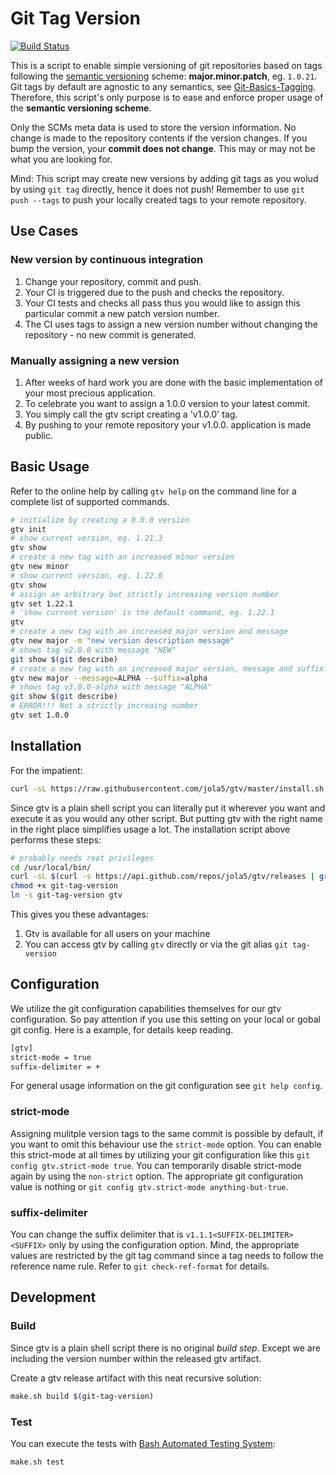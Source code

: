 # Git Tag Version

[![Build Status](https://travis-ci.org/jola5/gtv.svg?branch=master)](https://travis-ci.org/jola5/gtv)

This is a script to enable simple versioning of git repositories based on tags following the [semantic versioning](http://semver.org/) scheme: **major.minor.patch**, eg. `1.0.21`. Git tags by default are agnostic to any semantics, see [Git-Basics-Tagging](https://git-scm.com/book/en/v2/Git-Basics-Tagging). Therefore, this script's only purpose is to ease and enforce proper usage of the **semantic versioning scheme**.

Only the SCMs meta data is used to store the version information. No change is made to the repository contents if the version changes. If you bump the version, your **commit does not change**.
This may or may not be what you are looking for.

Mind: This script may create new versions by adding git tags as you wolud by using `git tag` directly, hence it does not push! Remember to use `git push --tags` to push your locally created tags to your remote repository.

## Use Cases

### New version by continuous integration

1. Change your repository, commit and push.
1. Your CI is triggered due to the push and checks the repository.
1. Your CI tests and checks all pass thus you would like to assign this particular commit a new patch version number.
1. The CI uses tags to assign a new version number without changing the repository - no new commit is generated.

### Manually assigning a new version

1. After weeks of hard work you are done with the basic implementation of your most precious application.
1. To celebrate you want to assign a 1.0.0 version to your latest commit.
1. You simply call the gtv script creating a 'v1.0.0' tag.
1. By pushing to your remote repository your v1.0.0. application is made public.

## Basic Usage

Refer to the online help by calling ```gtv help``` on the command line for a complete list of supported commands.

``` bash
# initialize by creating a 0.0.0 version
gtv init
# show current version, eg. 1.21.3
gtv show
# create a new tag with an increased minor version
gtv new minor
# show current version, eg. 1.22.0
gtv show
# assign an arbitrary but strictly increasing version number
gtv set 1.22.1
# 'show current version' is the default command, eg. 1.22.1
gtv
# create a new tag with an increased major version and message
gtv new major -m "new version description message"
# shows tag v2.0.0 with message "NEW"
git show $(git describe)
# create a new tag with an increased major version, message and suffix
gtv new major --message=ALPHA --suffix=alpha
# shows tag v3.0.0-alpha with message "ALPHA"
git show $(git describe)
# ERROR!!! Not a strictly increaing number
gtv set 1.0.0
```

## Installation

For the impatient:

```bash
curl -sL https://raw.githubusercontent.com/jola5/gtv/master/install.sh | sudo bash -
```

Since gtv is a plain shell script you can literally put it wherever you want and execute it as you would any other script. But putting gtv with the right name in the right place simplifies usage a lot. The installation script above performs these steps:

```bash
# probably needs root privileges
cd /usr/local/bin/
curl -sL $(curl -s https://api.github.com/repos/jola5/gtv/releases | grep browser_download_url | head -n 1 | cut -d '"' -f 4) --output git-tag-version
chmod +x git-tag-version
ln -s git-tag-version gtv
```

This gives you these advantages:
1. Gtv is available for all users on your machine
1. You can access gtv by calling `gtv` directly or via the git alias `git tag-version`

## Configuration

We utilize the git configuration capabilities themselves for our gtv configuration. So pay attention if you
use this setting on your local or gobal git config. Here is a example, for details keep reading.

```bash
[gtv]
strict-mode = true
suffix-delimiter = +
```
For general usage information on the git configuration see `git help config`.

### strict-mode
Assigning mulitple version tags to the same commit is possible by default, if you want to omit this behaviour use the `strict-mode` option. You can enable this strict-mode at all times by utilizing your git configuration like this `git config gtv.strict-mode true`. You can temporarily disable strict-mode again by using the `non-strict` option. The appropriate git configuration value is nothing or `git config gtv.strict-mode anything-but-true`.

### suffix-delimiter
You can change the suffix delimiter that is `v1.1.1<SUFFIX-DELIMITER><SUFFIX>` only by using the configuration option. Mind, the appropriate values are restricted by the git tag command since a tag needs to follow the reference name rule. Refer to `git check-ref-format` for details.

## Development

### Build

Since gtv is a plain shell script there is no original *build step*. Except we are including the version number within the released gtv artifact.

Create a gtv release artifact with this neat recursive solution:

```bash
make.sh build $(git-tag-version)
```

### Test

You can execute the tests with [Bash Automated Testing System](https://github.com/sstephenson/bats):

``` bash
make.sh test
```
